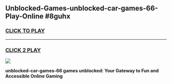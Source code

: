 
## Unblocked-Games-unblocked-car-games-66-Play-Online #8guhx
<h3>
<a href="https://news.freeplayer.one?title=unblocked-car-games-66&ref=3">CLICK TO PLAY</a></h3>
<hr>

<h3>
<a href="https://news.freeplayer.one?title=unblocked-car-games-66&ref=3">CLICK 2 PLAY</a>
  
</h3>

<a href="https://news.freeplayer.one?title=unblocked-car-games-66&ref=3"><img src="https://clearcache.store/games.png"></a>


**unblocked-car-games-66 games unblocked: Your Gateway to Fun and Accessible Online Gaming**
